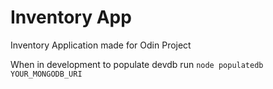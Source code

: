 # Inventory App

Inventory Application made for Odin Project

When in development to populate devdb run `node populatedb YOUR_MONGODB_URI`

